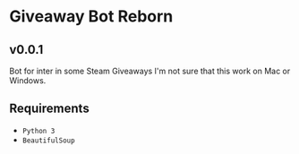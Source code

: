 Giveaway Bot Reborn
===========

v0.0.1
-------

Bot for inter in some Steam Giveaways
I'm not sure that this work on Mac or Windows.

Requirements
-------
* `Python 3`
* `BeautifulSoup`
